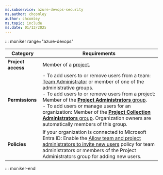 ```yaml
---
ms.subservice: azure-devops-security
ms.author: chcomley
author: chcomley
ms.topic: include
ms.date: 01/13/2025
---
```




::: moniker range="azure-devops"  

| Category | Requirements |
|--------------|-------------|
| **Project access** | Member of a [project](../organizations/projects/create-project.md). |
| **Permissions** | - To add users to or remove users from a team: [Team Administrator](../organizations/settings/add-team-administrator.md) or member of one of the administrative groups. <br> - To add users to or remove users from a project: Member of the [**Project Administrators** group](../organizations/security/change-project-level-permissions.md). <br> - To add users or manage users for an organization: Member of the [**Project Collection Administrators** group](../organizations/security/change-organization-collection-level-permissions.md). Organization owners are automatically members of this group. |
| **Policies** | If your organization is connected to Microsoft Entra ID: Enable the [Allow team and project administrators to invite new users](../organizations/security/restrict-invitations.md) policy for team administrators or members of the Project Administrators group for adding new users. |

::: moniker-end

